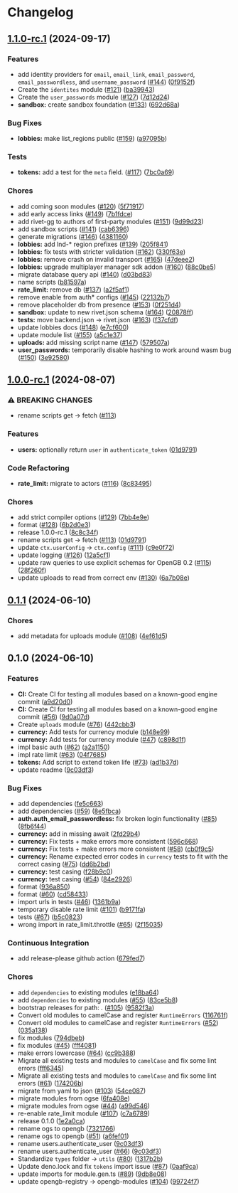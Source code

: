 # Changelog

## [1.1.0-rc.1](https://github.com/rivet-gg/modules/compare/v1.0.0-rc.1...v1.1.0-rc.1) (2024-09-17)


### Features

* add identity providers for `email`, `email_link`, `email_password`, `email_passwordless`, and `username_password` ([#144](https://github.com/rivet-gg/modules/issues/144)) ([0f9152f](https://github.com/rivet-gg/modules/commit/0f9152f4ce57f694e9f5367d1da6039c13257dc3))
* Create the `identites` module ([#121](https://github.com/rivet-gg/modules/issues/121)) ([ba39943](https://github.com/rivet-gg/modules/commit/ba39943b74877721bffd368e221ef546483b46b7))
* Create the `user_passwords` module ([#127](https://github.com/rivet-gg/modules/issues/127)) ([7d12d24](https://github.com/rivet-gg/modules/commit/7d12d24836919621622bd4073289a8066c03deb4))
* **sandbox:** create sandbox foundation ([#133](https://github.com/rivet-gg/modules/issues/133)) ([692d68a](https://github.com/rivet-gg/modules/commit/692d68a671a80bfeb4b8e895ac0d8b4f193484fd))


### Bug Fixes

* **lobbies:** make list_regions public ([#159](https://github.com/rivet-gg/modules/issues/159)) ([a97095b](https://github.com/rivet-gg/modules/commit/a97095bc3d865be8783c1b53027313448f8495a2))


### Tests

* **tokens:** add a test for the `meta` field. ([#117](https://github.com/rivet-gg/modules/issues/117)) ([7bc0a69](https://github.com/rivet-gg/modules/commit/7bc0a6905151ca6e99c0d44baec9626b42ff0ce8))


### Chores

* add coming soon modules ([#120](https://github.com/rivet-gg/modules/issues/120)) ([5f71917](https://github.com/rivet-gg/modules/commit/5f7191716fde37c042cf7a54bae508d943c8bb23))
* add early access links ([#149](https://github.com/rivet-gg/modules/issues/149)) ([7b1fdce](https://github.com/rivet-gg/modules/commit/7b1fdce5efee9523878797ce3a12a917d14aa6f4))
* add rivet-gg to authors of first-party modules ([#151](https://github.com/rivet-gg/modules/issues/151)) ([9d99d23](https://github.com/rivet-gg/modules/commit/9d99d2341695a8adf7b3d2914eb05847ece388a0))
* add sandbox scripts ([#141](https://github.com/rivet-gg/modules/issues/141)) ([cab6396](https://github.com/rivet-gg/modules/commit/cab6396f9f36cae76b4581db5fe545b1fef6a439))
* generate migrations ([#146](https://github.com/rivet-gg/modules/issues/146)) ([4381160](https://github.com/rivet-gg/modules/commit/4381160e15bbf51d5229cfa4910490b31902172b))
* **lobbies:** add lnd-* region prefixes ([#139](https://github.com/rivet-gg/modules/issues/139)) ([205f841](https://github.com/rivet-gg/modules/commit/205f841ab3d6bd54c98ecaa21cd24202e1e69bb9))
* **lobbies:** fix tests with stricter validation ([#162](https://github.com/rivet-gg/modules/issues/162)) ([330f63e](https://github.com/rivet-gg/modules/commit/330f63e1de89904a7a7354c5efd262596ec3132e))
* **lobbies:** remove crash on invalid transport ([#165](https://github.com/rivet-gg/modules/issues/165)) ([47deee2](https://github.com/rivet-gg/modules/commit/47deee24d4d72980cc6a2088dec4d6c285aa1ed4))
* **lobbies:** upgrade multiplayer manager sdk addon ([#160](https://github.com/rivet-gg/modules/issues/160)) ([88c0be5](https://github.com/rivet-gg/modules/commit/88c0be5bc15abb195acfe160aa695445de3a47e3))
* migrate database query api ([#140](https://github.com/rivet-gg/modules/issues/140)) ([d03bd83](https://github.com/rivet-gg/modules/commit/d03bd83dda3ce39b3bea1980d6dff65e92aa5a3a))
* name scripts ([b81597a](https://github.com/rivet-gg/modules/commit/b81597ab946c190f32df9eed03b7c690658eecd4))
* **rate_limit:** remove db ([#137](https://github.com/rivet-gg/modules/issues/137)) ([a2f5af1](https://github.com/rivet-gg/modules/commit/a2f5af1983e97c0314fa4649d32ce27e95e54012))
* remove enable from auth* configs ([#145](https://github.com/rivet-gg/modules/issues/145)) ([22132b7](https://github.com/rivet-gg/modules/commit/22132b748f0af1e2e473e20625fba65b3da4d679))
* remove placeholder db from presence ([#153](https://github.com/rivet-gg/modules/issues/153)) ([0f251d4](https://github.com/rivet-gg/modules/commit/0f251d434e2e39a3685871f6bc91efa01c82da4d))
* **sandbox:** update to new rivet.json schema ([#164](https://github.com/rivet-gg/modules/issues/164)) ([20878ff](https://github.com/rivet-gg/modules/commit/20878ff1a24bf8fd50286bcd937d6b7c836df013))
* **tests:** move backend.json -&gt; rivet.json ([#163](https://github.com/rivet-gg/modules/issues/163)) ([f37cfdf](https://github.com/rivet-gg/modules/commit/f37cfdfde7199108458c60f68881665e2f56aca0))
* update lobbies docs ([#148](https://github.com/rivet-gg/modules/issues/148)) ([e7cf600](https://github.com/rivet-gg/modules/commit/e7cf600216250e634c6696d3743888f99c08abe2))
* update module list ([#155](https://github.com/rivet-gg/modules/issues/155)) ([a5c1e37](https://github.com/rivet-gg/modules/commit/a5c1e37e5171fd7922013bbb6ec7259befbef236))
* **uploads:** add missing script name ([#147](https://github.com/rivet-gg/modules/issues/147)) ([579507a](https://github.com/rivet-gg/modules/commit/579507a341016e197757365649dae5192cfbff0d))
* **user_passwords:** temporarily disable hashing to work around wasm bug ([#150](https://github.com/rivet-gg/modules/issues/150)) ([3e92580](https://github.com/rivet-gg/modules/commit/3e92580e5b344b15c8f6f945de756cd13e84069a))

## [1.0.0-rc.1](https://github.com/rivet-gg/opengb-modules/compare/v0.1.1...v1.0.0-rc.1) (2024-08-07)


### ⚠ BREAKING CHANGES

* rename scripts get -> fetch ([#113](https://github.com/rivet-gg/opengb-modules/issues/113))

### Features

* **users:** optionally return `user` in `authenticate_token` ([01d9791](https://github.com/rivet-gg/opengb-modules/commit/01d9791b4a1955b373e7aef933b2ea67bf3ecf54))


### Code Refactoring

* **rate_limit:** migrate to actors ([#116](https://github.com/rivet-gg/opengb-modules/issues/116)) ([8c83495](https://github.com/rivet-gg/opengb-modules/commit/8c83495bcb29011121eddd56540cbb11054a7530))


### Chores

* add strict compiler options ([#129](https://github.com/rivet-gg/opengb-modules/issues/129)) ([7bb4e9e](https://github.com/rivet-gg/opengb-modules/commit/7bb4e9e48874bb103a2f789f46709e9034cd72c6))
* format ([#128](https://github.com/rivet-gg/opengb-modules/issues/128)) ([6b2d0e3](https://github.com/rivet-gg/opengb-modules/commit/6b2d0e31a7e553c1d37d6872d339312b02e964be))
* release 1.0.0-rc.1 ([8c8c34f](https://github.com/rivet-gg/opengb-modules/commit/8c8c34fb6b7ae5c05f135501da586fa76b24097f))
* rename scripts get -&gt; fetch ([#113](https://github.com/rivet-gg/opengb-modules/issues/113)) ([01d9791](https://github.com/rivet-gg/opengb-modules/commit/01d9791b4a1955b373e7aef933b2ea67bf3ecf54))
* update `ctx.userConfig` -&gt; `ctx.config` ([#111](https://github.com/rivet-gg/opengb-modules/issues/111)) ([c9e0f72](https://github.com/rivet-gg/opengb-modules/commit/c9e0f72c950b267a654980de4fe0308495769a00))
* update logging ([#126](https://github.com/rivet-gg/opengb-modules/issues/126)) ([12a5cf1](https://github.com/rivet-gg/opengb-modules/commit/12a5cf19e9ae27719c5a5639a3593db3d15e97e4))
* update raw queries to use explicit schemas for OpenGB 0.2 ([#115](https://github.com/rivet-gg/opengb-modules/issues/115)) ([28f260f](https://github.com/rivet-gg/opengb-modules/commit/28f260f776111841da3240a286c2d0f1a36ed8f5))
* update uploads to read from correct env ([#130](https://github.com/rivet-gg/opengb-modules/issues/130)) ([6a7b08e](https://github.com/rivet-gg/opengb-modules/commit/6a7b08ee32f7478ec89f7c7ca531e0cd78eb7326))

## [0.1.1](https://github.com/rivet-gg/opengb-modules/compare/v0.1.0...v0.1.1) (2024-06-10)


### Chores

* add metadata for uploads module ([#108](https://github.com/rivet-gg/opengb-modules/issues/108)) ([4ef61d5](https://github.com/rivet-gg/opengb-modules/commit/4ef61d5999b6c33fbf5101c523d66995435a03f8))

## 0.1.0 (2024-06-10)


### Features

* **CI:** Create CI for testing all modules based on a known-good engine commit ([a9d20d0](https://github.com/rivet-gg/opengb-modules/commit/a9d20d05221cff1673eb8baed319fabb34406c6c))
* **CI:** Create CI for testing all modules based on a known-good engine commit ([#56](https://github.com/rivet-gg/opengb-modules/issues/56)) ([9d0a07d](https://github.com/rivet-gg/opengb-modules/commit/9d0a07d7080e119779044bcada8c7c436d5ded74))
* Create `uploads` module ([#76](https://github.com/rivet-gg/opengb-modules/issues/76)) ([442cbb3](https://github.com/rivet-gg/opengb-modules/commit/442cbb3ff1669774f1ba614400b1fe7584c581cd))
* **currency:** Add tests for currency module ([b148e99](https://github.com/rivet-gg/opengb-modules/commit/b148e995a012e104d3ff7fa24056170fd74b8f73))
* **currency:** Add tests for currency module ([#47](https://github.com/rivet-gg/opengb-modules/issues/47)) ([c898d1f](https://github.com/rivet-gg/opengb-modules/commit/c898d1f85e531937586de9e9d35e72fa29cddb13))
* impl basic auth ([#62](https://github.com/rivet-gg/opengb-modules/issues/62)) ([a2a1150](https://github.com/rivet-gg/opengb-modules/commit/a2a11506173d0818d19eb4fb6b06eab1ef1b1da4))
* impl rate limit ([#63](https://github.com/rivet-gg/opengb-modules/issues/63)) ([04f7685](https://github.com/rivet-gg/opengb-modules/commit/04f7685a6f06e497fdafce2930b62e90384bf866))
* **tokens:** Add script to extend token life ([#73](https://github.com/rivet-gg/opengb-modules/issues/73)) ([ad1b37d](https://github.com/rivet-gg/opengb-modules/commit/ad1b37d23bb642373c3d5402f693fbf2dfb73151))
* update readme ([9c03df3](https://github.com/rivet-gg/opengb-modules/commit/9c03df3ca4dccc2b9aa77c6873fe6278724e5a1f))


### Bug Fixes

* add dependencies ([fe5c663](https://github.com/rivet-gg/opengb-modules/commit/fe5c663e48efb539a1dca2ead1c7b6dc3363f0e3))
* add dependencies ([#59](https://github.com/rivet-gg/opengb-modules/issues/59)) ([8e5fbca](https://github.com/rivet-gg/opengb-modules/commit/8e5fbca24703f7bed040bc831eb580754a50c883))
* **auth.auth_email_passwordless:** fix broken login functionality ([#85](https://github.com/rivet-gg/opengb-modules/issues/85)) ([8fb6f44](https://github.com/rivet-gg/opengb-modules/commit/8fb6f445e9a5b441235cbc94504b4c88d1795732))
* **currency:** add in missing await ([2fd29b4](https://github.com/rivet-gg/opengb-modules/commit/2fd29b441c95c2c0586712d2ef4f14cb117e0d1f))
* **currency:** Fix tests + make errors more consistent ([596c668](https://github.com/rivet-gg/opengb-modules/commit/596c668783c8d18b6bcd8bf57775d1110c6a4cb2))
* **currency:** Fix tests + make errors more consistent ([#58](https://github.com/rivet-gg/opengb-modules/issues/58)) ([cb0f9c5](https://github.com/rivet-gg/opengb-modules/commit/cb0f9c580318be4340550757cd26c8e5d06c20f9))
* **currency:** Rename expected error codes in `currency` tests to fit with the correct casing ([#75](https://github.com/rivet-gg/opengb-modules/issues/75)) ([dd6b2bd](https://github.com/rivet-gg/opengb-modules/commit/dd6b2bddbadf780bbaf6646a904c2a78f1e7b98d))
* **currency:** test casing ([f28b9c0](https://github.com/rivet-gg/opengb-modules/commit/f28b9c0ddbb69fcc092dfff12a18707065a69251))
* **currency:** test casing ([#54](https://github.com/rivet-gg/opengb-modules/issues/54)) ([84e2926](https://github.com/rivet-gg/opengb-modules/commit/84e2926c2f9e00d9f9b36cb0737672041a902bb7))
* format ([936a850](https://github.com/rivet-gg/opengb-modules/commit/936a8507d7d84904e1bb585275fb2304b1ed2774))
* format ([#60](https://github.com/rivet-gg/opengb-modules/issues/60)) ([cd58433](https://github.com/rivet-gg/opengb-modules/commit/cd584338097f61632345feaee2fa709eb6123b64))
* import urls in tests ([#46](https://github.com/rivet-gg/opengb-modules/issues/46)) ([1361b9a](https://github.com/rivet-gg/opengb-modules/commit/1361b9a951c19ffdfb9422161dec2b91c8e69ce3))
* temporary disable rate limit ([#101](https://github.com/rivet-gg/opengb-modules/issues/101)) ([b9171fa](https://github.com/rivet-gg/opengb-modules/commit/b9171fa5fda1f1b854083f6d79c5b7f5d62fc794))
* tests ([#67](https://github.com/rivet-gg/opengb-modules/issues/67)) ([b5c0823](https://github.com/rivet-gg/opengb-modules/commit/b5c082379c7dc9ba0e97c2cb0f3a53062573f004))
* wrong import in rate_limit.throttle ([#65](https://github.com/rivet-gg/opengb-modules/issues/65)) ([2f15035](https://github.com/rivet-gg/opengb-modules/commit/2f15035fd793e0d2d80007df5091ac7df31670a6))


### Continuous Integration

* add release-please github action ([679fed7](https://github.com/rivet-gg/opengb-modules/commit/679fed74f41ba3c9069b2b82d3cf8ea570341103))


### Chores

* add `dependencies` to existing modules ([e18ba64](https://github.com/rivet-gg/opengb-modules/commit/e18ba64bd45d246dbcd8bfaf1f104208c4408a7f))
* add `dependencies` to existing modules ([#55](https://github.com/rivet-gg/opengb-modules/issues/55)) ([83ce5b8](https://github.com/rivet-gg/opengb-modules/commit/83ce5b8189509efebf6b09f7719b5d4a47b3747f))
* bootstrap releases for path: . ([#105](https://github.com/rivet-gg/opengb-modules/issues/105)) ([9582f3a](https://github.com/rivet-gg/opengb-modules/commit/9582f3abaee7d49914bd3fae380e7d2cdff3f08b))
* Convert old modules to camelCase and register `RuntimeErrors` ([116761f](https://github.com/rivet-gg/opengb-modules/commit/116761f07b8b323baa99c05e1db31d166fca1656))
* Convert old modules to camelCase and register `RuntimeErrors` ([#52](https://github.com/rivet-gg/opengb-modules/issues/52)) ([035a138](https://github.com/rivet-gg/opengb-modules/commit/035a138ebfb00f41a2bc06f8772603eb8ff4ce06))
* fix modules ([794dbeb](https://github.com/rivet-gg/opengb-modules/commit/794dbeb6668a528467ff8a79581e12edc9443c2b))
* fix modules ([#45](https://github.com/rivet-gg/opengb-modules/issues/45)) ([fff4081](https://github.com/rivet-gg/opengb-modules/commit/fff4081aa1d6c326185e50e7c567c8d21e9e2124))
* make errors lowercase ([#64](https://github.com/rivet-gg/opengb-modules/issues/64)) ([cc9b388](https://github.com/rivet-gg/opengb-modules/commit/cc9b3880acb3102e37dbde8154c7a44000232e1d))
* Migrate all existing tests and modules to `camelCase` and fix some lint errors ([fff6345](https://github.com/rivet-gg/opengb-modules/commit/fff6345bda73fb991425d05e3f821ffc8b34106c))
* Migrate all existing tests and modules to `camelCase` and fix some lint errors ([#61](https://github.com/rivet-gg/opengb-modules/issues/61)) ([174206b](https://github.com/rivet-gg/opengb-modules/commit/174206b85747cb5e9392a0db20719623efb317a8))
* migrate from yaml to json ([#103](https://github.com/rivet-gg/opengb-modules/issues/103)) ([54ce087](https://github.com/rivet-gg/opengb-modules/commit/54ce08766d477ce332c9f41b97f058ca921da189))
* migrate modules from ogse ([6fa408e](https://github.com/rivet-gg/opengb-modules/commit/6fa408e9f3f2d081a9d16ab38deb7e89184761df))
* migrate modules from ogse ([#44](https://github.com/rivet-gg/opengb-modules/issues/44)) ([a99d546](https://github.com/rivet-gg/opengb-modules/commit/a99d5462c9b57a1b9274d517c0ffac0d2b293bee))
* re-enable rate_limit module ([#107](https://github.com/rivet-gg/opengb-modules/issues/107)) ([c7a6789](https://github.com/rivet-gg/opengb-modules/commit/c7a67897c5056ac6cf7fdb00b200b617e71887da))
* release 0.1.0 ([1e2a0ca](https://github.com/rivet-gg/opengb-modules/commit/1e2a0ca23f05effe919e8aad2cdbaa316b9659f7))
* rename ogs to opengb ([7321766](https://github.com/rivet-gg/opengb-modules/commit/7321766cf71c54478ec38274dc8f87dcea23f975))
* rename ogs to opengb ([#51](https://github.com/rivet-gg/opengb-modules/issues/51)) ([a6fef01](https://github.com/rivet-gg/opengb-modules/commit/a6fef0114aa8f044ae74b3a06e11992a6134ba35))
* rename users.authenticate_user ([9c03df3](https://github.com/rivet-gg/opengb-modules/commit/9c03df3ca4dccc2b9aa77c6873fe6278724e5a1f))
* rename users.authenticate_user ([#66](https://github.com/rivet-gg/opengb-modules/issues/66)) ([9c03df3](https://github.com/rivet-gg/opengb-modules/commit/9c03df3ca4dccc2b9aa77c6873fe6278724e5a1f))
* Standardize `types` folder -&gt; `utils` ([#80](https://github.com/rivet-gg/opengb-modules/issues/80)) ([1317b2b](https://github.com/rivet-gg/opengb-modules/commit/1317b2b7fefee3674751ec0f8bd91457dd25f51a))
* Update deno.lock and fix `tokens` import issue ([#87](https://github.com/rivet-gg/opengb-modules/issues/87)) ([0aaf9ca](https://github.com/rivet-gg/opengb-modules/commit/0aaf9ca0605f995a0474f4e512e3b0b69eb08f92))
* update imports for module.gen.ts ([#89](https://github.com/rivet-gg/opengb-modules/issues/89)) ([9db8e08](https://github.com/rivet-gg/opengb-modules/commit/9db8e0873bdb5fc25fa134b7470b9ce445704b03))
* update opengb-registry -&gt; opengb-modules ([#104](https://github.com/rivet-gg/opengb-modules/issues/104)) ([99724f7](https://github.com/rivet-gg/opengb-modules/commit/99724f767c2da6a44cd6c63a88e23b93dda15b1e))
